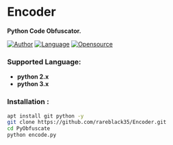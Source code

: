 # Encoder
**Python Code Obfuscator.**

[![Author](https://img.shields.io/badge/Author-rareblack35-blue)](https://github.com/rareblack35)
[![Language](https://img.shields.io/badge/Written%20in-python-blue)](#)
[![Opensource](https://img.shields.io/badge/Open%20Source-Yes-green)](#)

### Supported Language:
- **python 2.x**
- **python 3.x**

### Installation :

```bash
apt install git python -y
git clone https://github.com/rareblack35/Encoder.git
cd PyObfuscate
python encode.py
```
